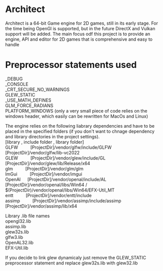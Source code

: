 # Architect

Architect is a 64-bit Game engine for 2D games, still in its early stage.
For the time being OpenGl is supported, but in the future DirectX and Vulkan support will be added.
The main focus odf this project is to provide an engine, API and editor for 2D games that is comprehensive and easy to handle 

# Preprocessor statements used
_DEBUG<br />
_CONSOLE<br />
_CRT_SECURE_NO_WARNINGS<br />
GLEW_STATIC<br />
_USE_MATH_DEFINES<br />
GLM_FORCE_RADIANS<br />
PLATFORM_WINDOWS (only a very small piece of code relies on the windows header, which easily can be rewritten for MacOs and Linux)<br />

The engine relies on the following liabrary dependencies and have to be placed in 
the specified folders (if you don't want to chnage dependency and library directories in the project settings).<br />
[library , include folder , library folder]<br />
GLFW &emsp; &emsp;     [ProjectDir]/vendor/glfw/include/GLFW &emsp; [ProjectDir]/vendor/glfw/lib-vc2022<br />
GLEW &emsp; &emsp;     [ProjectDir]/vendor/glew/include/GL &emsp; [ProjectDir]/vendor/glew/lib/Release/x64<br />
glm &emsp;  &emsp;     [ProjectDir]/vendor/glm/glm<br />
ImGui &emsp; &emsp;    [ProjectDir]/vendor/imgui<br />
OpenAl &emsp;   [ProjectDir]/vendor/openal/include/AL &emsp; [ProjectDir]/vendor/openal/libs/Win64 / $(ProjectDir)/vendor/openal/libs/Win64/EFX-Util_MT<br />
entt &emsp; &emsp;     [ProjectDir]/vendor/entt/include<br />
assimp &emsp; &emsp;    [ProjectDir]/vendor/assimp/include/assimp &emsp; [ProjectDir]/vendor/assimp/lib/x64<br />

Library .lib file names<br />
opengl32.lib<br />
assimp.lib<br />
glew32s.lib<br />
glfw3.lib<br />
OpenAL32.lib<br />
EFX-Util.lib<br />

If you decide to link glew dynamicaly just remove the GLEW_STATIC preprocessor statement and replace glew32s.lib with glew32.lib
